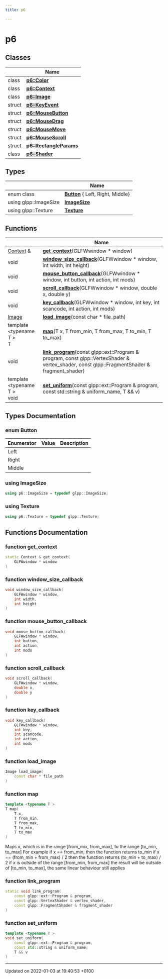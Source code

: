 ```yaml
---
title: p6

---
```


# p6



## Classes

|                | Name           |
| -------------- | -------------- |
| class | **[p6::Color](/api/Classes/classp6_1_1_color)**  |
| class | **[p6::Context](/api/Classes/classp6_1_1_context)**  |
| class | **[p6::Image](/api/Classes/classp6_1_1_image)**  |
| struct | **[p6::KeyEvent](/api/Classes/structp6_1_1_key_event)**  |
| struct | **[p6::MouseButton](/api/Classes/structp6_1_1_mouse_button)**  |
| struct | **[p6::MouseDrag](/api/Classes/structp6_1_1_mouse_drag)**  |
| struct | **[p6::MouseMove](/api/Classes/structp6_1_1_mouse_move)**  |
| struct | **[p6::MouseScroll](/api/Classes/structp6_1_1_mouse_scroll)**  |
| struct | **[p6::RectangleParams](/api/Classes/structp6_1_1_rectangle_params)**  |
| class | **[p6::Shader](/api/Classes/classp6_1_1_shader)**  |

## Types

|                | Name           |
| -------------- | -------------- |
| enum class| **[Button](/api/Namespaces/namespacep6#enum-button)** { Left, Right, Middle} |
| using glpp::ImageSize | **[ImageSize](/api/Namespaces/namespacep6#using-imagesize)**  |
| using glpp::Texture | **[Texture](/api/Namespaces/namespacep6#using-texture)**  |

## Functions

|                | Name           |
| -------------- | -------------- |
| [Context](/api/Classes/classp6_1_1_context) & | **[get_context](/api/Namespaces/namespacep6#function-get-context)**(GLFWwindow * window) |
| void | **[window_size_callback](/api/Namespaces/namespacep6#function-window-size-callback)**(GLFWwindow * window, int width, int height) |
| void | **[mouse_button_callback](/api/Namespaces/namespacep6#function-mouse-button-callback)**(GLFWwindow * window, int button, int action, int mods) |
| void | **[scroll_callback](/api/Namespaces/namespacep6#function-scroll-callback)**(GLFWwindow * window, double x, double y) |
| void | **[key_callback](/api/Namespaces/namespacep6#function-key-callback)**(GLFWwindow * window, int key, int scancode, int action, int mods) |
| [Image](/api/Classes/classp6_1_1_image) | **[load_image](/api/Namespaces/namespacep6#function-load-image)**(const char * file_path) |
| template <typename T \> <br/>T | **[map](/api/Namespaces/namespacep6#function-map)**(T x, T from_min, T from_max, T to_min, T to_max) |
| void | **[link_program](/api/Namespaces/namespacep6#function-link-program)**(const glpp::ext::Program & program, const glpp::VertexShader & vertex_shader, const glpp::FragmentShader & fragment_shader) |
| template <typename T \> <br/>void | **[set_uniform](/api/Namespaces/namespacep6#function-set-uniform)**(const glpp::ext::Program & program, const std::string & uniform_name, T && v) |

## Types Documentation

### enum Button

| Enumerator | Value | Description |
| ---------- | ----- | ----------- |
| Left | |   |
| Right | |   |
| Middle | |   |




### using ImageSize

```cpp
using p6::ImageSize = typedef glpp::ImageSize;
```


### using Texture

```cpp
using p6::Texture = typedef glpp::Texture;
```



## Functions Documentation

### function get_context

```cpp
static Context & get_context(
    GLFWwindow * window
)
```


### function window_size_callback

```cpp
void window_size_callback(
    GLFWwindow * window,
    int width,
    int height
)
```


### function mouse_button_callback

```cpp
void mouse_button_callback(
    GLFWwindow * window,
    int button,
    int action,
    int mods
)
```


### function scroll_callback

```cpp
void scroll_callback(
    GLFWwindow * window,
    double x,
    double y
)
```


### function key_callback

```cpp
void key_callback(
    GLFWwindow * window,
    int key,
    int scancode,
    int action,
    int mods
)
```


### function load_image

```cpp
Image load_image(
    const char * file_path
)
```


### function map

```cpp
template <typename T >
T map(
    T x,
    T from_min,
    T from_max,
    T to_min,
    T to_max
)
```


Maps x, which is in the range [from_mix, from_max], to the range [to_min, to_max] For example if x == from_min, then the function returns to_min if x == (from_min + from_max) / 2 then the function returns (to_min + to_max) / 2 if x is outside of the range [from_min, from_max] the result will be outside of [to_min, to_max], the same linear behaviour still applies 


### function link_program

```cpp
static void link_program(
    const glpp::ext::Program & program,
    const glpp::VertexShader & vertex_shader,
    const glpp::FragmentShader & fragment_shader
)
```


### function set_uniform

```cpp
template <typename T >
void set_uniform(
    const glpp::ext::Program & program,
    const std::string & uniform_name,
    T && v
)
```






-------------------------------

Updated on 2022-01-03 at 19:40:53 +0100